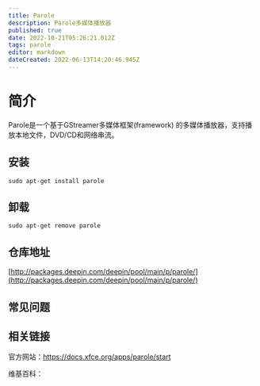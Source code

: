 ```yaml
---
title: Parole
description: Parole多媒体播放器
published: true
date: 2022-10-21T05:26:21.012Z
tags: parole
editor: markdown
dateCreated: 2022-06-13T14:20:46.945Z
---
```


# 简介

Parole是一个基于GStreamer多媒体框架(framework) 的多媒体播放器，支持播放本地文件，DVD/CD和网络串流。

## 安装

`sudo apt-get install parole`

## 卸载

`sudo apt-get remove parole`

## 仓库地址

[http://packages.deepin.com/deepin/pool/main/p/parole/](http://packages.deepin.com/deepin/pool/main/p/parole/)

## 常见问题

## 相关链接
官方网站：https://docs.xfce.org/apps/parole/start

维基百科：